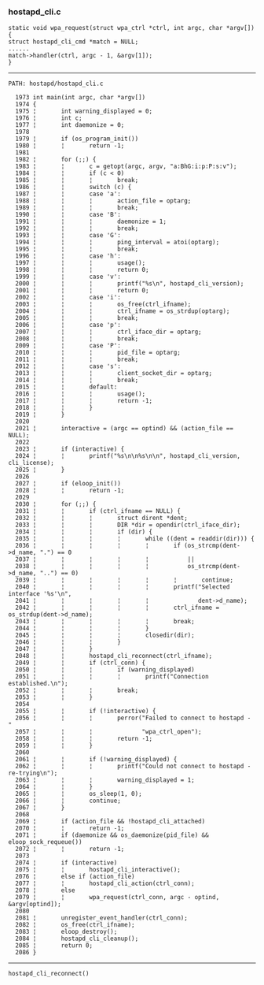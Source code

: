 ### hostapd_cli.c

	static void wpa_request(struct wpa_ctrl *ctrl, int argc, char *argv[])
	{
	struct hostapd_cli_cmd *match = NULL;
	......
	match->handler(ctrl, argc - 1, &argv[1]);
	}
----------------------------------------------
	PATH: hostapd/hostapd_cli.c 

	  1973 int main(int argc, char *argv[])
	  1974 {
	  1975 ¦       int warning_displayed = 0;
	  1976 ¦       int c;
	  1977 ¦       int daemonize = 0;
	  1978 
	  1979 ¦       if (os_program_init())
	  1980 ¦       ¦       return -1;
	  1981 
	  1982 ¦       for (;;) {
	  1983 ¦       ¦       c = getopt(argc, argv, "a:BhG:i:p:P:s:v");
	  1984 ¦       ¦       if (c < 0)
 	  1985 ¦       ¦       ¦       break;
  	  1986 ¦       ¦       switch (c) {
	  1987 ¦       ¦       case 'a':
	  1988 ¦       ¦       ¦       action_file = optarg;
	  1989 ¦       ¦       ¦       break;
	  1990 ¦       ¦       case 'B':
	  1991 ¦       ¦       ¦       daemonize = 1;
	  1992 ¦       ¦       ¦       break;
	  1993 ¦       ¦       case 'G':
	  1994 ¦       ¦       ¦       ping_interval = atoi(optarg);
	  1995 ¦       ¦       ¦       break;
	  1996 ¦       ¦       case 'h':
	  1997 ¦       ¦       ¦       usage();
	  1998 ¦       ¦       ¦       return 0;
	  1999 ¦       ¦       case 'v':
	  2000 ¦       ¦       ¦       printf("%s\n", hostapd_cli_version);
	  2001 ¦       ¦       ¦       return 0;
	  2002 ¦       ¦       case 'i':
	  2003 ¦       ¦       ¦       os_free(ctrl_ifname);
	  2004 ¦       ¦       ¦       ctrl_ifname = os_strdup(optarg);
	  2005 ¦       ¦       ¦       break;
	  2006 ¦       ¦       case 'p':
	  2007 ¦       ¦       ¦       ctrl_iface_dir = optarg;
	  2008 ¦       ¦       ¦       break;
	  2009 ¦       ¦       case 'P':
	  2010 ¦       ¦       ¦       pid_file = optarg;
	  2011 ¦       ¦       ¦       break;
	  2012 ¦       ¦       case 's':
	  2013 ¦       ¦       ¦       client_socket_dir = optarg;
	  2014 ¦       ¦       ¦       break;
	  2015 ¦       ¦       default:
	  2016 ¦       ¦       ¦       usage();
	  2017 ¦       ¦       ¦       return -1;
	  2018 ¦       ¦       }
	  2019 ¦       }
	  2020 
	  2021 ¦       interactive = (argc == optind) && (action_file == NULL);
	  2022 
	  2023 ¦       if (interactive) {
	  2024 ¦       ¦       printf("%s\n\n%s\n\n", hostapd_cli_version, cli_license);
	  2025 ¦       }
	  2026 
	  2027 ¦       if (eloop_init())
	  2028 ¦       ¦       return -1;
	  2029 
	  2030 ¦       for (;;) {
	  2031 ¦       ¦       if (ctrl_ifname == NULL) {
	  2032 ¦       ¦       ¦       struct dirent *dent;
	  2033 ¦       ¦       ¦       DIR *dir = opendir(ctrl_iface_dir);
	  2034 ¦       ¦       ¦       if (dir) {
	  2035 ¦       ¦       ¦       ¦       while ((dent = readdir(dir))) {
	  2036 ¦       ¦       ¦       ¦       ¦       if (os_strcmp(dent->d_name, ".") == 0
	  2037 ¦       ¦       ¦       ¦       ¦           ||
   	  2038 ¦       ¦       ¦       ¦       ¦           os_strcmp(dent->d_name, "..") == 0)
	  2039 ¦       ¦       ¦       ¦       ¦       ¦       continue;
	  2040 ¦       ¦       ¦       ¦       ¦       printf("Selected interface '%s'\n",
	  2041 ¦       ¦       ¦       ¦       ¦              dent->d_name);
	  2042 ¦       ¦       ¦       ¦       ¦       ctrl_ifname = os_strdup(dent->d_name);
	  2043 ¦       ¦       ¦       ¦       ¦       break;
	  2044 ¦       ¦       ¦       ¦       }
	  2045 ¦       ¦       ¦       ¦       closedir(dir); 
	  2046 ¦       ¦       ¦       } 
	  2047 ¦       ¦       } 
	  2048 ¦       ¦       hostapd_cli_reconnect(ctrl_ifname); 
	  2049 ¦       ¦       if (ctrl_conn) { 
	  2050 ¦       ¦       ¦       if (warning_displayed)
	  2051 ¦       ¦       ¦       ¦       printf("Connection established.\n"); 
	  2052 ¦       ¦       ¦       break;
	  2053 ¦       ¦       } 
  	  2054
	  2055 ¦       ¦       if (!interactive) { 
	  2056 ¦       ¦       ¦       perror("Failed to connect to hostapd - "
	  2057 ¦       ¦       ¦              "wpa_ctrl_open"); 
	  2058 ¦       ¦       ¦       return -1;
	  2059 ¦       ¦       } 
	  2060 
	  2061 ¦       ¦       if (!warning_displayed) { 
	  2062 ¦       ¦       ¦       printf("Could not connect to hostapd - re-trying\n");
	  2063 ¦       ¦       ¦       warning_displayed = 1; 
	  2064 ¦       ¦       } 
	  2065 ¦       ¦       os_sleep(1, 0);
	  2066 ¦       ¦       continue;
	  2067 ¦       } 
	  2068 
	  2069 ¦       if (action_file && !hostapd_cli_attached)
	  2070 ¦       ¦       return -1; 
	  2071 ¦       if (daemonize && os_daemonize(pid_file) && eloop_sock_requeue())
	  2072 ¦       ¦       return -1; 
	  2073
	  2074 ¦       if (interactive)
	  2075 ¦       ¦       hostapd_cli_interactive();
	  2076 ¦       else if (action_file)
	  2077 ¦       ¦       hostapd_cli_action(ctrl_conn);
	  2078 ¦       else
	  2079 ¦       ¦       wpa_request(ctrl_conn, argc - optind, &argv[optind]);
	  2080 
	  2081 ¦       unregister_event_handler(ctrl_conn);
	  2082 ¦       os_free(ctrl_ifname);
	  2083 ¦       eloop_destroy();
	  2084 ¦       hostapd_cli_cleanup();
	  2085 ¦       return 0;
 	  2086 }
 	  
----------------------------

	hostapd_cli_reconnect()
		

